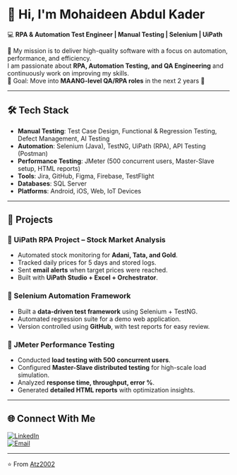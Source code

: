 # 👋 Hi, I'm Mohaideen Abdul Kader  

💻 **RPA & Automation Test Engineer | Manual Testing | Selenium | UiPath**  

🎯 My mission is to deliver high-quality software with a focus on automation, performance, and efficiency.  
I am passionate about **RPA, Automation Testing, and QA Engineering** and continuously work on improving my skills.  
🔹 Goal: Move into **MAANG-level QA/RPA roles** in the next 2 years 🚀  

---

## 🛠️ Tech Stack  

- **Manual Testing**: Test Case Design, Functional & Regression Testing, Defect Management, AI Testing  
- **Automation**: Selenium (Java), TestNG, UiPath (RPA), API Testing (Postman)  
- **Performance Testing**: JMeter (500 concurrent users, Master-Slave setup, HTML reports)  
- **Tools**: Jira, GitHub, Figma, Firebase, TestFlight  
- **Databases**: SQL Server  
- **Platforms**: Android, iOS, Web, IoT Devices  

---

## 📂 Projects  

### 🔹 UiPath RPA Project – Stock Market Analysis  
- Automated stock monitoring for **Adani, Tata, and Gold**.  
- Tracked daily prices for 5 days and stored logs.  
- Sent **email alerts** when target prices were reached.  
- Built with **UiPath Studio + Excel + Orchestrator**.  

### 🔹 Selenium Automation Framework  
- Built a **data-driven test framework** using Selenium + TestNG.  
- Automated regression suite for a demo web application.  
- Version controlled using **GitHub**, with test reports for easy review.  

### 🔹 JMeter Performance Testing  
- Conducted **load testing with 500 concurrent users**.  
- Configured **Master-Slave distributed testing** for high-scale load simulation.  
- Analyzed **response time, throughput, error %**.  
- Generated **detailed HTML reports** with optimization insights.  

---

## 🌐 Connect With Me  

[![LinkedIn](https://img.shields.io/badge/LinkedIn-Mohaideen-blue?style=flat&logo=linkedin&logoColor=white)](https://www.linkedin.com/in/mohaideen-abdul-kader)  
[![Email](https://img.shields.io/badge/Email-sabdulkader2002@gmail.com-red?style=flat&logo=gmail&logoColor=white)](mailto:sabdulkader2002@gmail.com)  

---

⭐️ From [Atz2002](https://github.com/Atz2002)
